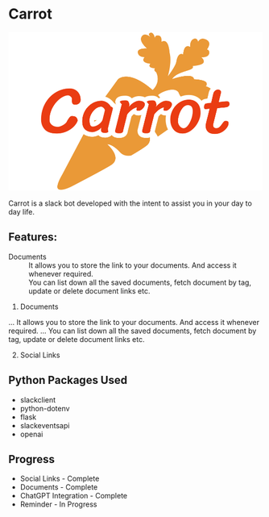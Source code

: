 # Carrot

![carrot](https://github.com/Kemosabe2911/Carrot/blob/master/client/src/assets/carrot-logo.png "Carrot")

Carrot is a slack bot developed with the intent to assist you in your day to day life.

## Features:

<dl>
  <dt>Documents</dt>
  <dd>It allows you to store the link to your documents. And access it whenever required. <br>
    You can list down all the saved documents, fetch document by tag, update or delete document links etc.</dd>
</dl>

1. Documents

... It allows you to store the link to your documents. And access it whenever required. 
... You can list down all the saved documents, fetch document by tag, update or delete document links etc.

2. Social Links

## Python Packages Used
- slackclient
- python-dotenv
- flask
- slackeventsapi
- openai

## Progress
 - Social Links - Complete
 - Documents - Complete
 - ChatGPT Integration - Complete
 - Reminder - In Progress